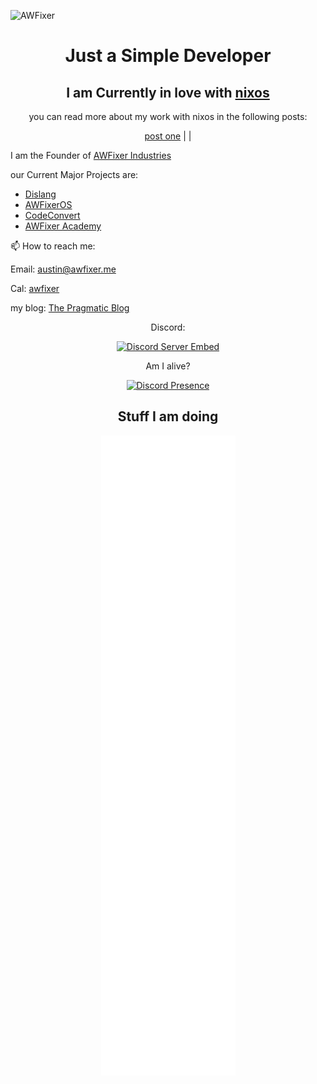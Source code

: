 ![AWFixer](https://images-wixmp-ed30a86b8c4ca887773594c2.wixmp.com/f/c83c004e-1370-4756-88e5-4071de797088/dgdq8br-09cc7ad6-a021-47a5-b0e0-917b12b0f7a7.gif?token=eyJ0eXAiOiJKV1QiLCJhbGciOiJIUzI1NiJ9.eyJzdWIiOiJ1cm46YXBwOjdlMGQxODg5ODIyNjQzNzNhNWYwZDQxNWVhMGQyNmUwIiwiaXNzIjoidXJuOmFwcDo3ZTBkMTg4OTgyMjY0MzczYTVmMGQ0MTVlYTBkMjZlMCIsIm9iaiI6W1t7InBhdGgiOiJcL2ZcL2M4M2MwMDRlLTEzNzAtNDc1Ni04OGU1LTQwNzFkZTc5NzA4OFwvZGdkcThici0wOWNjN2FkNi1hMDIxLTQ3YTUtYjBlMC05MTdiMTJiMGY3YTcuZ2lmIn1dXSwiYXVkIjpbInVybjpzZXJ2aWNlOmZpbGUuZG93bmxvYWQiXX0.tqRMtE-b2QiI2nnefNxSDMJvZCcYqFmq2ccg_Xfzqb8)

<div align="center">

<h1>Just a Simple Developer</h1>

<h2>I am Currently in love with <a href="https://nixos.org/?ref=awfixer">nixos</a></h2>

you can read more about my work with nixos in the following posts:

[post one](post) | []() | []()

</div>

I am the Founder of [AWFixer Industries](https://info.awfixer.com)

our Current Major Projects are:
- [Dislang](https://dislang.awfixer.com?ref=austinsreadme)
- [AWFixerOS](https://awfixeros.site?ref=austinreadme)
- [CodeConvert](https://codeconvert.awfixer.com?ref=austinsreadme)
- [AWFixer Academy](https://awfixer.academy?ref=austinsreadme)

 📫 How to reach me:

  Email: [austin@awfixer.me](mailto:austin@awfixer.me)

  Cal: [awfixer](https://cal.com/awfixer)

  my blog: [The Pragmatic Blog](https://awfixer.blog?ref=austinsreadme)

<div align="center">

  Discord:

  [![Discord Server Embed](https://invidget.switchblade.xyz/awfixer)](https://awfixer.link/discord)

  Am I alive?

  [![Discord Presence](https://lanyard-profile-readme.vercel.app/api/940285292944961537?hideDiscrim=true)](https://discord.com/users/940285292944961537)

<h2>Stuff I am doing</h2>

![Alt](https://raw.githubusercontent.com/awfixer/awfixer/280a928fc8cbccf887047417aaf9fbcd873b7430/github-metrics.svg)

</div>
